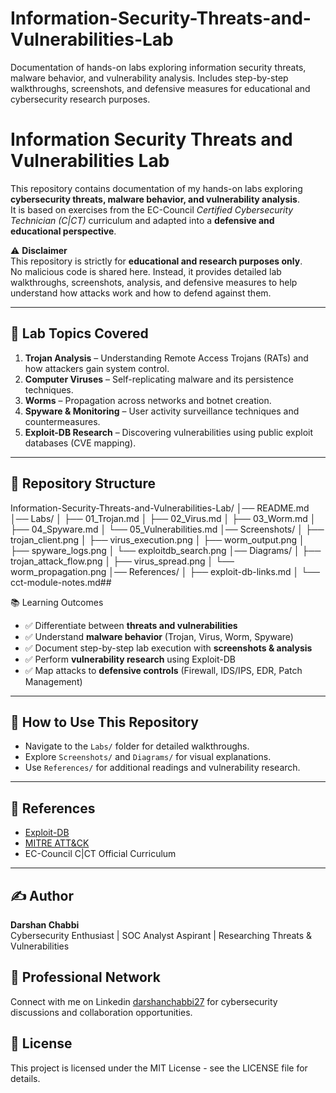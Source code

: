 # Information-Security-Threats-and-Vulnerabilities-Lab
Documentation of hands-on labs exploring information security threats, malware behavior, and vulnerability analysis. Includes step-by-step walkthroughs, screenshots, and defensive measures for educational and cybersecurity research purposes.

# Information Security Threats and Vulnerabilities Lab

This repository contains documentation of my hands-on labs exploring **cybersecurity threats, malware behavior, and vulnerability analysis**.  
It is based on exercises from the EC-Council *Certified Cybersecurity Technician (C|CT)* curriculum and adapted into a **defensive and educational perspective**.

⚠️ **Disclaimer**  
This repository is strictly for **educational and research purposes only**.  
No malicious code is shared here. Instead, it provides detailed lab walkthroughs, screenshots, analysis, and defensive measures to help understand how attacks work and how to defend against them.

---

## 🔹 Lab Topics Covered
1. **Trojan Analysis** – Understanding Remote Access Trojans (RATs) and how attackers gain system control.  
2. **Computer Viruses** – Self-replicating malware and its persistence techniques.  
3. **Worms** – Propagation across networks and botnet creation.  
4. **Spyware & Monitoring** – User activity surveillance techniques and countermeasures.  
5. **Exploit-DB Research** – Discovering vulnerabilities using public exploit databases (CVE mapping).  

---

## 📂 Repository Structure
Information-Security-Threats-and-Vulnerabilities-Lab/
│── README.md
│── Labs/
│ ├── 01_Trojan.md
│ ├── 02_Virus.md
│ ├── 03_Worm.md
│ ├── 04_Spyware.md
│ └── 05_Vulnerabilities.md
│── Screenshots/
│ ├── trojan_client.png
│ ├── virus_execution.png
│ ├── worm_output.png
│ ├── spyware_logs.png
│ └── exploitdb_search.png
│── Diagrams/
│ ├── trojan_attack_flow.png
│ ├── virus_spread.png
│ └── worm_propagation.png
│── References/
│ ├── exploit-db-links.md
│ └── cct-module-notes.md## 


📚 Learning Outcomes
- ✅ Differentiate between **threats and vulnerabilities**  
- ✅ Understand **malware behavior** (Trojan, Virus, Worm, Spyware)  
- ✅ Document step-by-step lab execution with **screenshots & analysis**  
- ✅ Perform **vulnerability research** using Exploit-DB  
- ✅ Map attacks to **defensive controls** (Firewall, IDS/IPS, EDR, Patch Management)  

---

## 🚀 How to Use This Repository
- Navigate to the `Labs/` folder for detailed walkthroughs.  
- Explore `Screenshots/` and `Diagrams/` for visual explanations.  
- Use `References/` for additional readings and vulnerability research.  

---

## 📌 References
- [Exploit-DB](https://www.exploit-db.com/)  
- [MITRE ATT&CK](https://attack.mitre.org/)  
- EC-Council C|CT Official Curriculum  

---

## ✍️ Author
**Darshan Chabbi**  
Cybersecurity Enthusiast | SOC Analyst Aspirant | Researching Threats & Vulnerabilities

## 🤝 Professional Network
Connect with me on Linkedin [darshanchabbi27](https://www.linkedin.com/in/darshanchabbi27) for cybersecurity discussions and collaboration opportunities.

## 📄 License
This project is licensed under the MIT License - see the LICENSE file for details.
